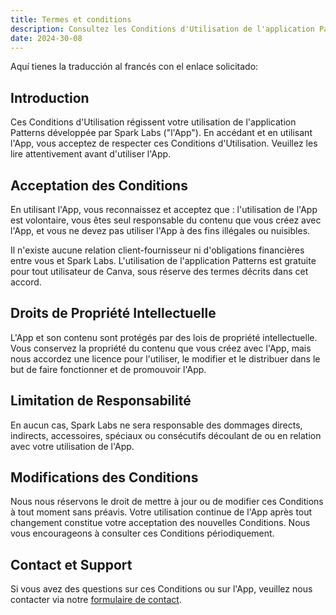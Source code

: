 ```yaml
---
title: Termes et conditions
description: Consultez les Conditions d'Utilisation de l'application Patterns par Spark Labs, couvrant l'utilisation des données, la propriété intellectuelle et l'assistance
date: 2024-30-08
---
```


Aquí tienes la traducción al francés con el enlace solicitado:

## Introduction

Ces Conditions d'Utilisation régissent votre utilisation de l'application Patterns développée par Spark Labs ("l'App"). En accédant et en utilisant l'App, vous acceptez de respecter ces Conditions d'Utilisation. Veuillez les lire attentivement avant d'utiliser l'App.

## Acceptation des Conditions

En utilisant l'App, vous reconnaissez et acceptez que : l'utilisation de l'App est volontaire, vous êtes seul responsable du contenu que vous créez avec l'App, et vous ne devez pas utiliser l'App à des fins illégales ou nuisibles.

Il n'existe aucune relation client-fournisseur ni d'obligations financières entre vous et Spark Labs. L'utilisation de l'application Patterns est gratuite pour tout utilisateur de Canva, sous réserve des termes décrits dans cet accord.

## Droits de Propriété Intellectuelle

L'App et son contenu sont protégés par des lois de propriété intellectuelle. Vous conservez la propriété du contenu que vous créez avec l'App, mais nous accordez une licence pour l'utiliser, le modifier et le distribuer dans le but de faire fonctionner et de promouvoir l'App.

## Limitation de Responsabilité

En aucun cas, Spark Labs ne sera responsable des dommages directs, indirects, accessoires, spéciaux ou consécutifs découlant de ou en relation avec votre utilisation de l'App.

## Modifications des Conditions

Nous nous réservons le droit de mettre à jour ou de modifier ces Conditions à tout moment sans préavis. Votre utilisation continue de l'App après tout changement constitue votre acceptation des nouvelles Conditions. Nous vous encourageons à consulter ces Conditions périodiquement.

## Contact et Support

Si vous avez des questions sur ces Conditions ou sur l'App, veuillez nous contacter via notre [formulaire de contact](/support).
